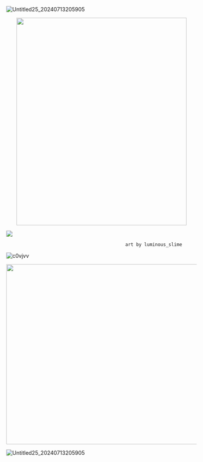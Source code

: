 ![Untitled25_20240713205905](https://github.com/user-attachments/assets/6610055d-5b70-4ef9-917c-ad52814eefd3)


<p align="center">
  <img width="450" height="550" src="https://i.imgur.com/zGeMhHC_d.webp?maxwidth=760&fidelity=grand">
</p>

[<img src="https://i.imgur.com/vYM3t6L.png">](https://taurtls.straw.page)

                                                art by luminous_slime

![c0vjvv](https://github.com/TAURTlS/TAURTlS/assets/164212085/231ecf21-832b-4092-abb2-b2aa6fe4db37)

<p align="center">
  <img width="802" height="477" src="https://i.imgur.com/n7yeUSI.png">
</p>

![Untitled25_20240713205905](https://github.com/user-attachments/assets/6610055d-5b70-4ef9-917c-ad52814eefd3)
